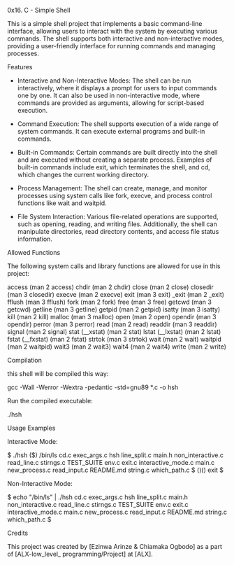 0x16. C - Simple Shell

This is a simple shell project that implements a basic command-line interface,
allowing users to interact with the system by executing various commands. 
The shell supports both interactive and non-interactive modes, 
providing a user-friendly interface for running commands and managing processes.

Features

* Interactive and Non-Interactive Modes: The shell can be run interactively, 
where it displays a prompt for users to input commands one by one. 
It can also be used in non-interactive mode, where commands are provided 
as arguments, allowing for script-based execution.

* Command Execution: The shell supports execution of a wide range of system commands. 
It can execute external programs and built-in commands.

* Built-in Commands: Certain commands are built directly into the shell and 
are executed without creating a separate process. Examples of built-in commands 
include exit, which terminates the shell, and cd, which changes the current working directory.

* Process Management: The shell can create, manage, and monitor processes using
 system calls like fork, execve, and process control functions like wait and waitpid.

* File System Interaction: Various file-related operations are supported, 
such as opening, reading, and writing files. Additionally, the shell can manipulate
directories, read directory contents, and access file status information.


Allowed Functions

The following system calls and library functions are allowed for use in this project:

access (man 2 access)
chdir (man 2 chdir)
close (man 2 close)
closedir (man 3 closedir)
execve (man 2 execve)
exit (man 3 exit)
_exit (man 2 _exit)
fflush (man 3 fflush)
fork (man 2 fork)
free (man 3 free)
getcwd (man 3 getcwd)
getline (man 3 getline)
getpid (man 2 getpid)
isatty (man 3 isatty)
kill (man 2 kill)
malloc (man 3 malloc)
open (man 2 open)
opendir (man 3 opendir)
perror (man 3 perror)
read (man 2 read)
readdir (man 3 readdir)
signal (man 2 signal)
stat (__xstat) (man 2 stat)
lstat (__lxstat) (man 2 lstat)
fstat (__fxstat) (man 2 fstat)
strtok (man 3 strtok)
wait (man 2 wait)
waitpid (man 2 waitpid)
wait3 (man 2 wait3)
wait4 (man 2 wait4)
write (man 2 write)

Compilation

this shell will be compiled this way:

gcc -Wall -Werror -Wextra -pedantic -std=gnu89 *.c -o hsh

Run the compiled executable:

./hsh


Usage Examples

Interactive Mode:

$ ./hsh
($) /bin/ls
cd.c   exec_args.c  hsh                 line_split.c  main.h         non_interactive.c  read_line.c  stirngs.c  TEST_SUITE
env.c  exit.c       interactive_mode.c  main.c        new_process.c  read_input.c       README.md    string.c   which_path.c
$ 
($)
($) exit
$

Non-Interactive Mode:

$ echo "/bin/ls" | ./hsh
cd.c   exec_args.c  hsh                 line_split.c  main.h         non_interactive.c  read_line.c  stirngs.c  TEST_SUITE
env.c  exit.c       interactive_mode.c  main.c        new_process.c  read_input.c       README.md    string.c   which_path.c
$



Credits

This project was created by [Ezinwa Arinze &  Chiamaka Ogbodo] as a part of [ALX-low_level_ programming/Project] at [ALX].

